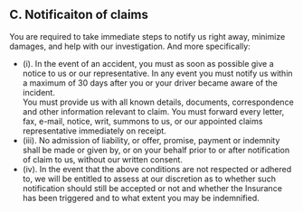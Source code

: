 ## C. Notificaiton of claims

You are required to take immediate steps to notify us right away, minimize damages, and help with our investigation. And more specifically:
* (i). In the event of an accident, you must as soon as possible give a notice to us or our representative. In any event you must notify us within a maximum of 30 days after you or your driver became aware of the incident.  
You must provide us with all known details, documents, correspondence and other information relevant to claim. You must forward every letter, fax, e-mail, notice, writ, summons  to us, or our appointed claims representative immediately on receipt. 
* (iii). No admission of liability, or offer, promise, payment or indemnity shall be made or given by, or on your behalf prior to or after notification of claim to us, without our written consent.
* (iv). In the event that the above conditions are not respected or adhered to, we will be entitled to assess at our discretion as to whether such notification should still be accepted or not and whether the Insurance has been triggered and to what extent you may be indemnified.
